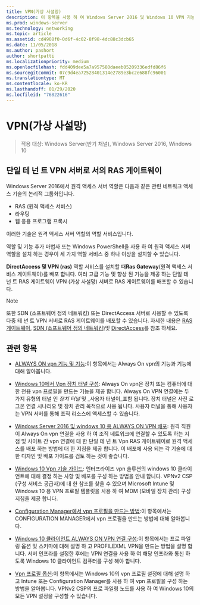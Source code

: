```yaml
---
title: VPN(가상 사설망)
description: 이 항목을 사용 하 여 Windows Server 2016 및 Windows 10 VPN 기능에 대해 알아볼 수 있습니다.
ms.prod: windows-server
ms.technology: networking
ms.topic: article
ms.assetid: cd4908f0-0d6f-4c02-8f98-4dc88c3dcb65
ms.date: 11/05/2018
ms.author: pashort
author: shortpatti
ms.localizationpriority: medium
ms.openlocfilehash: fdd409dee5a7a957580daeeb05209336edfd86f6
ms.sourcegitcommit: 07c9d4ea72528401314e2789e3bc2e688fc96001
ms.translationtype: MT
ms.contentlocale: ko-KR
ms.lasthandoff: 01/29/2020
ms.locfileid: "76822616"
---
```

# <a name="virtual-private-networking-vpn"></a>VPN(가상 사설망)

>적용 대상: Windows Server(반기 채널), Windows Server 2016, Windows 10

## <a name="ras-gateway-as-a-single-tenant-vpn-server"></a>단일 테 넌 트 VPN 서버로 서의 RAS 게이트웨이

Windows Server 2016에서 원격 액세스 서버 역할은 다음과 같은 관련 네트워크 액세스 기술의 논리적 그룹화입니다.

- RAS (원격 액세스 서비스)
- 라우팅
- 웹 응용 프로그램 프록시

이러한 기술은 원격 액세스 서버 역할의 역할 서비스입니다.

역할 및 기능 추가 마법사 또는 Windows PowerShell을 사용 하 여 원격 액세스 서버 역할을 설치 하는 경우이 세 가지 역할 서비스 중 하나 이상을 설치할 수 있습니다.

**DirectAccess 및 VPN (ras)** 역할 서비스를 설치할 때**Ras Gateway**(원격 액세스 서비스 게이트웨이)를 배포 합니다. 여러 고급 기능 및 향상 된 기능을 제공 하는 단일 테 넌 트 RAS 게이트웨이 VPN (가상 사설망) 서버로 RAS 게이트웨이를 배포할 수 있습니다.

>[!NOTE]
>또한 SDN (소프트웨어 정의 네트워킹) 또는 DirectAccess 서버로 사용할 수 있도록 다중 테 넌 트 VPN 서버로 RAS 게이트웨이를 배포할 수 있습니다. 자세한 내용은 [RAS 게이트웨이](https://docs.microsoft.com/windows-server/remote/remote-access/ras-gateway/ras-gateway), [SDN (소프트웨어 정의 네트워킹)](https://docs.microsoft.com/windows-server/networking/sdn/software-defined-networking)및 [DirectAccess](https://docs.microsoft.com/windows-server/remote/remote-access/directaccess/directaccess)를 참조 하세요.

## <a name="related-topics"></a>관련 항목
- [ALWAYS ON vpn 기능 및 기능](vpn-map-da.md):이 항목에서는 Always On vpn의 기능과 기능에 대해 알아봅니다. 

- [Windows 10에서 Vpn 장치 터널 구성](vpn-device-tunnel-config.md): Always On vpn은 장치 또는 컴퓨터에 대 한 전용 vpn 프로필을 만드는 기능을 제공 합니다. Always On VPN 연결에는 두 가지 유형의 터널 인 _장치 터널_ 및 _사용자 터널이_포함 됩니다. 장치 터널은 사전 로그온 연결 시나리오 및 장치 관리 목적으로 사용 됩니다. 사용자 터널을 통해 사용자는 VPN 서버를 통해 조직 리소스에 액세스할 수 있습니다.

- [Windows Server 2016 및 windows 10 용 ALWAYS ON VPN 배포](always-on-vpn/deploy/always-on-vpn-deploy.md): 원격 직원이 Always On vpn 연결을 사용 하 여 조직 네트워크에 연결할 수 있도록 하는 지점 및 사이트 간 vpn 연결에 대 한 단일 테 넌 트 Vpn RAS 게이트웨이로 원격 액세스를 배포 하는 방법에 대 한 지침을 제공 합니다. 이 배포에 사용 되는 각 기술에 대 한 디자인 및 배포 가이드를 검토 하는 것이 좋습니다.

- [Windows 10 Vpn 기술 가이드](https://docs.microsoft.com/windows/access-protection/vpn/vpn-guide): 엔터프라이즈 vpn 솔루션의 windows 10 클라이언트에 대해 결정 하는 사항 및 배포를 구성 하는 방법을 안내 합니다. VPNv2 CSP (구성 서비스 공급자)에 대 한 참조를 찾을 수 있으며 Microsoft Intune 및 Windows 10 용 VPN 프로필 템플릿을 사용 하 여 MDM (모바일 장치 관리) 구성 지침을 제공 합니다.

- [Configuration Manager에서 vpn 프로필을 만드는 방법](https://docs.microsoft.com/configmgr/protect/deploy-use/create-vpn-profiles):이 항목에서는 CONFIGURATION MANAGER에서 vpn 프로필을 만드는 방법에 대해 알아봅니다.

- [Windows 10 클라이언트 ALWAYS ON VPN 연결 구성](https://docs.microsoft.com/windows-server/remote/remote-access/vpn/always-on-vpn/deploy/vpn-deploy-client-vpn-connections):이 항목에서는 프로 파일링 옵션 및 스키마에 대해 설명 하 고 PROFILEXML VPN을 만드는 방법을 설명 합니다. 서버 인프라를 설정한 후에는 VPN 연결을 사용 하 여 해당 인프라와 통신 하도록 Windows 10 클라이언트 컴퓨터를 구성 해야 합니다.

- [Vpn 프로필 옵션](https://docs.microsoft.com/windows/access-protection/vpn/vpn-profile-options):이 항목에서는 Windows 10의 vpn 프로필 설정에 대해 설명 하 고 Intune 또는 Configuration Manager를 사용 하 여 vpn 프로필을 구성 하는 방법을 알아봅니다. VPNv2 CSP의 프로 파일링 노드를 사용 하 여 Windows 10의 모든 VPN 설정을 구성할 수 있습니다.
